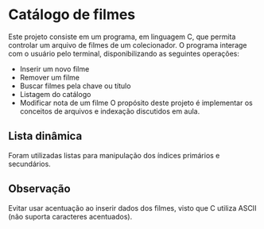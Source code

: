 # Catálogo de filmes
Este projeto consiste em um programa, em linguagem C, que permita controlar um arquivo de filmes de um colecionador. O programa interage com o usuário pelo terminal, disponibilizando as seguintes operações:
- Inserir um novo filme
- Remover um filme
- Buscar filmes pela chave ou título
- Listagem do catálogo
- Modificar nota de um filme
O propósito deste projeto é implementar os conceitos de arquivos e indexação discutidos em aula.
## Lista dinâmica
Foram utilizadas listas para manipulação dos índices primários e secundários.
## Observação
Evitar usar acentuação ao inserir dados dos filmes, visto que C utiliza ASCII (não suporta caracteres acentuados).
